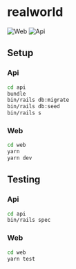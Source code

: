 # realworld

![Web](https://github.com/lifeiscontent/realworld/workflows/Web/badge.svg?branch=master)
![Api](https://github.com/lifeiscontent/realworld/workflows/Api/badge.svg?branch=master)


## Setup

### Api

```sh
cd api
bundle
bin/rails db:migrate
bin/rails db:seed
bin/rails s
```

### Web

```sh
cd web
yarn
yarn dev
```

## Testing

### Api

```sh
cd api
bin/rails spec
```

### Web

```sh
cd web
yarn test
```
